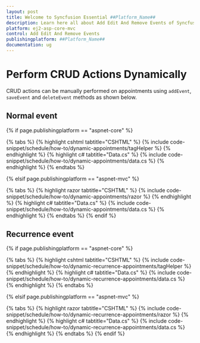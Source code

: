 ```yaml
---
layout: post
title: Welcome to Syncfusion Essential ##Platform_Name##
description: Learn here all about Add Edit And Remove Events of Syncfusion Essential ##Platform_Name## widgets based on HTML5 and jQuery.
platform: ej2-asp-core-mvc
control: Add Edit And Remove Events
publishingplatform: ##Platform_Name##
documentation: ug
---
```


# Perform CRUD Actions Dynamically

CRUD actions can be manually performed on appointments using `addEvent`, `saveEvent` and `deleteEvent` methods as shown below.

## Normal event

{% if page.publishingplatform == "aspnet-core" %}

{% tabs %}
{% highlight cshtml tabtitle="CSHTML" %}
{% include code-snippet/schedule/how-to/dynamic-appointments/tagHelper %}
{% endhighlight %}
{% highlight c# tabtitle="Data.cs" %}
{% include code-snippet/schedule/how-to/dynamic-appointments/data.cs %}
{% endhighlight %}
{% endtabs %}

{% elsif page.publishingplatform == "aspnet-mvc" %}

{% tabs %}
{% highlight razor tabtitle="CSHTML" %}
{% include code-snippet/schedule/how-to/dynamic-appointments/razor %}
{% endhighlight %}
{% highlight c# tabtitle="Data.cs" %}
{% include code-snippet/schedule/how-to/dynamic-appointments/data.cs %}
{% endhighlight %}
{% endtabs %}
{% endif %}



## Recurrence event

{% if page.publishingplatform == "aspnet-core" %}

{% tabs %}
{% highlight cshtml tabtitle="CSHTML" %}
{% include code-snippet/schedule/how-to/dynamic-recurrence-appointments/tagHelper %}
{% endhighlight %}
{% highlight c# tabtitle="Data.cs" %}
{% include code-snippet/schedule/how-to/dynamic-recurrence-appointments/data.cs %}
{% endhighlight %}
{% endtabs %}

{% elsif page.publishingplatform == "aspnet-mvc" %}

{% tabs %}
{% highlight razor tabtitle="CSHTML" %}
{% include code-snippet/schedule/how-to/dynamic-recurrence-appointments/razor %}
{% endhighlight %}
{% highlight c# tabtitle="Data.cs" %}
{% include code-snippet/schedule/how-to/dynamic-recurrence-appointments/data.cs %}
{% endhighlight %}
{% endtabs %}
{% endif %}

